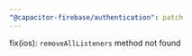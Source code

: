 ```yaml
---
"@capacitor-firebase/authentication": patch
---
```


fix(ios): `removeAllListeners` method not found
